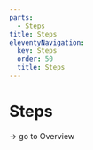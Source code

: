 ```yaml
---
parts:
  - Steps
title: Steps
eleventyNavigation:
  key: Steps
  order: 50
  title: Steps
---
```

# Steps

-> go to Overview

